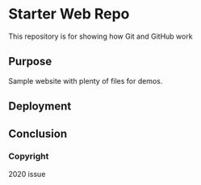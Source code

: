# Starter Web Repo

This repository is for showing how Git and GitHub work

## Purpose

Sample website with plenty of files for demos.

## Deployment

## Conclusion

### Copyright
2020 issue